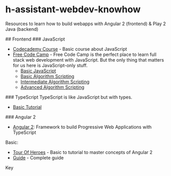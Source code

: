 # h-assistant-webdev-knowhow
Resources to learn how to build webapps with Angular 2 (frontend) &amp; Play 2 Java (backend)

## Frontend
### JavaScript
- [Codecademy Course](https://www.codecademy.com/learn/javascript) - Basic course about JavaScript
- [Free Code Camp](https://www.freecodecamp.com) - Free Code Camp is the perfect place to learn full stack web development with JavaScript. But the only thing that matters for us here is JavaScript-only stuff.
  - [Basic JavaScript](https://www.freecodecamp.com/challenges/comment-your-javascript-code)
  - [Basic Algorithm Scripting](https://www.freecodecamp.com/challenges/get-set-for-our-algorithm-challenges)
  - [Intermediate Algorithm Scripting](https://www.freecodecamp.com/challenges/sum-all-numbers-in-a-range)
  - [Advanced Algorithm Scripting](https://www.freecodecamp.com/challenges/validate-us-telephone-numbers)

### TypeScript
TypeScript is like JavaScript but with types.
- [Basic Tutorial](https://www.typescriptlang.org/docs/tutorial.html)

### Angular 2
- [Angular 2](https://angular.io/): Framework to build Progressive Web Applications with TypeScript

Basic:
- [Tour Of Heroes](https://angular.io/docs/ts/latest/tutorial/) - Basic to tutorial to master concepts of Angular 2
- [Guide](https://angular.io/docs/ts/latest/guide/) - Complete guide

Key
